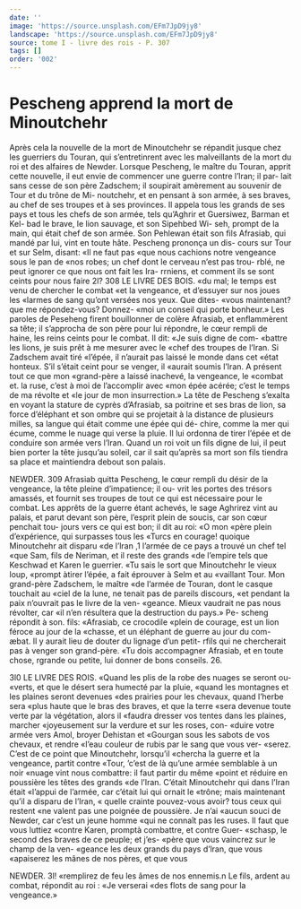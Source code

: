 ```yaml
---
date: ''
image: 'https://source.unsplash.com/EFm7JpD9jy8'
landscape: 'https://source.unsplash.com/EFm7JpD9jy8'
source: tome I - livre des rois - P. 307
tags: []
order: '002'
---
```


# Pescheng apprend la mort de Minoutchehr

Après cela la nouvelle de la mort de Minoutchehr se répandit jusque chez les guerriers du Touran, qui s’entretinrent avec les malveillants de la mort
du roi et des alfaires de Newder. Lorsque Pescheng, le maître du Touran, apprit cette nouvelle, il eut envie de commencer une guerre contre l’lran; il par- lait sans cesse de son père Zadschem; il soupirait amèrement au souvenir de Tour et du trône de Mi- noutchehr, et en pensant à son armée, à ses braves,
au chef de ses troupes et à ses provinces. Il appela tous les grands de ses pays et tous les chefs de son armée, tels qu’Aghrir et Guersiwez, Barman et Kel-
bad le brave, le lion sauvage, et son Sipehbed Wi- seh, prompt de la main, qui était chef de son armée.
Son Pehlewan était son fils Afrasiab, qui mandé par
lui, vint en toute hâte. Pescheng prononça un dis- cours sur Tour et sur Selm, disant: «Il ne faut pas «que nous cachions notre vengeance sous le pan de «nos robes; un chef dont le cerveau n’est pas trou-
rblé, ne peut ignorer ce que nous ont fait les Ira- rrniens, et comment ils se sont ceints pour nous faire
2l?
308 LE LIVRE DES BOIS.
«du mal; le temps est venu de chercher le combat «et la vengeance, et d’essuyer sur nos joues les «larmes de sang qu’ont versées nos yeux. Que dites-
«vous maintenant? que me répondez-vous? Donnez- «moi un conseil qui porte bonheur.» Les paroles de Peseheng firent bouillonner de colère Afrasiab, et enflammèrent sa tête; il s’approcha de son père pour
lui répondre, le cœur rempli de haine, les reins ceints pour le combat. Il dit: «Je suis digne de com- «battre les lions, je suis prêt à me mesurer avec le «chef des troupes de l’Iran. Si Zadschem avait tiré
«l’épée, il n’aurait pas laissé le monde dans cet
«état honteux. S’il s’était ceint pour se venger, il
«aurait soumis l’Iran. A présent tout ce que mon «grand-père a laissé inachevé, la vengeance, le
«combat et. la ruse, c’est à moi de l’accomplir avec
«mon épée acérée; c’est le temps de ma révolte et
«le jour de mon insurrection.» La tête de Pescheng s’exalta en voyant la stature de cyprès d’Afrasiab, sa
poitrine et ses bras de lion, sa force d’éléphant et
son ombre qui se projetait à la distance de plusieurs milles, sa langue qui était comme une épée qui dé-
chire, comme la mer qui écume, comme le nuage qui verse la pluie. Il lui ordonna de tirer l’épée et
de conduire son armée vers l’Iran. Quand un roi
voit un fils digne de lui, il peut bien porter la tête jusqu’au soleil, car il sait qu’après sa mort son fils
tiendra sa place et maintiendra debout son palais.

NEWDER. 309 Afrasiab quitta Pescheng, le cœur rempli du désir
de la vengeance, la tête pleine d’impatience; il ou- vrit les portes des trésors amassés, et fournit ses troupes de tout ce qui est nécessaire pour le combat.
Les apprêts de la guerre étant achevés, le sage Aghrirez vint au palais, et parut devant son père, l’esprit plein de soucis, car son cœur penchait tou- jours vers ce qui est bon; il dit au roi: «O mon «père plein d’expérience, qui surpasses tous les
«Turcs en courage! quoique Minoutchehr ait disparu
«de l’lran ,1 l’armée de ce pays a trouvé un chef tel
«que Sam, fils de Neriman, et il reste des grands «de l’empire tels que Keschwad et Karen le guerrier.
«Tu sais le sort que Minoutchehr le vieux loup, «prompt àtirer l’épée, a fait éprouver à Selm et au
«vaillant Tour. Mon grand-père Zadschem, le maître «de l’armée de Touran, dont le casque touchait au
«ciel de la lune, ne tenait pas de pareils discours, «et pendant la paix n’ouvrait pas le livre de la ven- «geance. Mieux vaudrait ne pas nous révolter, car «il n’en résultera que la destruction du pays.» Pe-
scheng répondit à son. fils: «Afrasiab, ce crocodile «plein de courage, est un lion féroce au jour de la «chasse, et un éléphant de guerre au jour du com- æbat. Il y aurait lieu de douter du lignage d’un petit-
rfils qui ne chercherait pas à venger son grand-père. «Tu dois accompagner Afrasiab, et en toute chose, rgrande ou petite, lui donner de bons conseils. 26.

3l0 LE LIVRE DES ROIS.
«Quand les plis de la robe des nuages se seront ou- «verts, et que le désert sera humecté par la pluie, «quand les montagnes et les plaines seront devenues «des prairies pour les chevaux, quand l’herbe sera «plus haute que le bras des braves, et que la terre «sera devenue toute verte par la végétation, alors il «faudra dresser vos tentes dans les plaines, marcher «joyeusement sur la verdure et sur les roses, con- «duire votre armée vers Amol, broyer Dehistan et «Gourgan sous les sabots de vos chevaux, et rendre «l’eau couleur de rubis par le sang que vous ver- «serez. C’est de ce point que Minoutchehr, lorsqu’il «chercha la guerre et la vengeance, partit contre «Tour, ’c’est de là qu’une armée semblable à un noir
«nuage vint nous combattre: il faut partir du même «point et réduire en poussière les têtes des grands
«de l’Iran. C’était Minoutchehr qui dans l’Iran était
«l’appui de l’armée, car c’était lui qui ornait le
«trône; mais maintenant qu’il a disparu de l’Iran,
« quelle crainte pouvez-vous avoir? tous ceux qui restent «ne valent pas une poignée de poussière. Je n’ai
«aucun souci de Newder, car c’est un jeune homme «qui ne connaît pas les ruses. Il faut que vous luttiez «contre Karen, promptà combattre, et contre Guer- «schasp, le second des braves de ce peuple; et j’es- «père que vous vaincrez sur le champ de la ven- «geance les deux grands du pays d’lran, que vous «apaiserez les mânes de nos pères, et que vous

NEWDER. 3l! «remplirez de feu les âmes de nos ennemis.n Le
fils, ardent au combat, répondit au roi : «Je verserai «des flots de sang pour la vengeance.»
